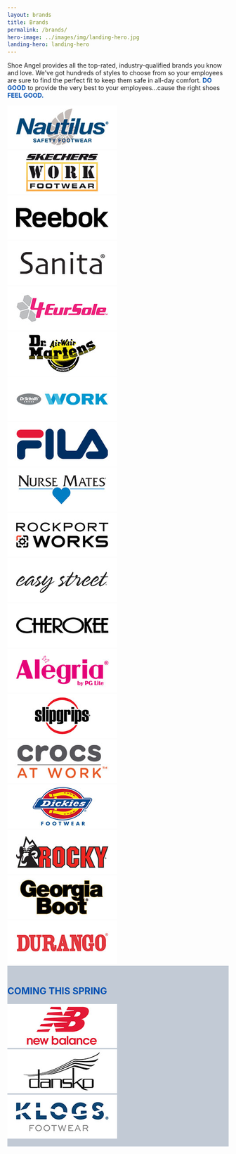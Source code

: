 ```yaml
---
layout: brands
title: Brands
permalink: /brands/
hero-image: ../images/img/landing-hero.jpg
landing-hero: landing-hero
---
```


<div class="container">
  <p>Shoe Angel provides all the top-rated, industry-qualified brands you know and love. We've got hundreds of styles to choose from so your employees are sure to find the perfect fit to keep them safe in all-day comfort. <span style="color:#0050b2;font-weight:bold">DO GOOD</span> to provide the very best to your employees...cause the right shoes <span style="color:#0050b2;font-weight:bold">FEEL GOOD.</span></p>
</div>

<div class="boxbox brandy">
  <div class="row align-items-center">
    <div class="col-lg">
      <img class="img-fluid" src="../images/img-fix/nautilus.jpg" alt="">
    </div>
    <div class="col-lg">
      <img class="img-fluid" src="../images/img-fix/skechers.jpg" alt="">
    </div>
    <div class="col-lg">
      <img class="img-fluid" src="../images/img-fix/reebok.jpg" alt="">
    </div>
    <div class="col-lg">
      <img class="img-fluid" src="../images/img-fix/sanita.jpg" alt="">
    </div>
  </div>
  <div class="row align-items-center">
    <div class="col-lg">
      <img class="img-fluid" src="../images/img-fix/4es.jpg" alt="">
    </div>
    <div class="col-lg">
      <img class="img-fluid" src="../images/img-fix/martens.jpg" alt="">
    </div>
    <div class="col-lg">
      <img class="img-fluid" src="../images/img-fix/dr-scholls.jpg" alt="">
    </div>
    <div class="col-lg">
      <img class="img-fluid" src="../images/img-fix/fila.jpg" alt="">
    </div>
  </div>
  <div class="row align-items-center">
    <div class="col-lg">
      <img class="img-fluid" src="../images/img-fix/nurse-mates.jpg" alt="">
    </div>
    <div class="col-lg">
      <img class="img-fluid" src="../images/img-fix/rockport.jpg" alt="">
    </div>
    <div class="col-lg">
      <img class="img-fluid" src="../images/img-fix/easystreet.jpg" alt="">
    </div>
    <div class="col-lg">
      <img class="img-fluid" src="../images/img-fix/cherokee.jpg" alt="">
    </div>
  </div>
  <div class="row align-items-center">
    <div class="col-lg">
      <img class="img-fluid" src="../images/img-fix/alegria.jpg" alt="">
    </div>
    <div class="col-lg">
      <img class="img-fluid" src="../images/img-fix/slipgrips.jpg" alt="">
    </div>
    <div class="col-lg">
      <img class="img-fluid" src="../images/img-fix/crocs.jpg" alt="">
    </div>
    <div class="col-lg">
      <img class="img-fluid" src="../images/img-fix/dickies.jpg" alt="">
    </div>
  </div>
  <div class="row align-items-center">
    <div class="col-lg">
      <img class="img-fluid" src="../images/img-fix/rocky.jpg" alt="">
    </div>
    <div class="col-lg">
      <img class="img-fluid" src="../images/img-fix/georgia.jpg" alt="">
    </div>
    <div class="col-lg">
      <img class="img-fluid" src="../images/img-fix/durango.jpg" alt="">
    </div>
  </div>
  <div class="box" style="background:#c2cad5;padding:15px 0;">
    <h2 style="text-transform:uppercase;color:#0050b2;font-weight:bold;">Coming this Spring</h2>
    <div class="row align-items-center">
      <div class="col-lg ">
        <img class="img-fluid" class="cs-gray" src="../images/img-fix/nb.jpg" alt="">
      </div>
      <div class="col-lg">
        <img class="img-fluid" class="cs-gray" src="../images/img-fix/dansko.jpg" alt="">
      </div>
      <div class="col-lg">
        <img class="img-fluid" class="cs-gray" src="../images/img-fix/klogs.jpg" alt="">
      </div>
    </div>
  </div>
</div>
